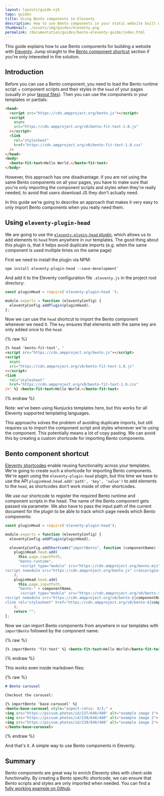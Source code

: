 ```yaml
---
layout: layouts/guide.njk
tags: guides
title: Using Bento components in Eleventy
description: How to use Bento components in your static website built with Eleventy.
thumbnail: ./assets/img/guides/eleventy.png
permalink: /documentation/guides/bento-eleventy-guide/index.html
---
```


This guide explains how to use Bento components for building a website with [Eleventy](https://www.11ty.dev/). Jump straight to the [Bento component shortcut](#bento-component-shortcut) section if you're only interested in the solution.

## Introduction

Before you can use a Bento component, you need to load the Bento runtime script + component scripts and their styles in the `head` of your pages (usually in your [layout files](https://www.11ty.dev/docs/layouts/)). Then you can use the components in your templates or partials:

```html
<head>
  <script src="https://cdn.ampproject.org/bento.js"></script>
  <script
    async
    src="https://cdn.ampproject.org/v0/bento-fit-text-1.0.js"
  ></script>
  <link
    rel="stylesheet"
    href="https://cdn.ampproject.org/v0/bento-fit-text-1.0.css"
  />
</head>
<body>
  <bento-fit-text>Hello World.</bento-fit-text>
</body>
```

However, this approach has one disadvantage: if you are not using the same Bento components on all your pages, you have to make sure that you're only importing the component scripts and styles when they're really needed, to avoid that users download JS they don't actually need.

In this guide we're going to describe an approach that makes it very easy to only import Bento components when you really need them.

## Using `eleventy-plugin-head`

We are going to use the [`eleventy-plugin-head` plugin](https://www.npmjs.com/package/eleventy-plugin-head), which allows us to add elements to `head` from anywhere in our templates. The good thing about this plugin is, that it helps avoid duplicate imports (e.g. when the same component is used multiple times on the same page)

First we need to install the plugin via NPM:

```shell
npm install eleventy-plugin-head --save-development`
```

And add it to the Eleventy configuration file `.eleventy.js` in the project root directory:

```js
const pluginHead = require('eleventy-plugin-head ');

module.exports = function (eleventyConfig) {
  eleventyConfig.addPlugin(pluginHead);
};
```

Now we can use the `head` shortcut to import the Bento component whenever we need it. The `key` ensures that elements with the same key are only added once to the `head`.

{% raw %}

```html
{% head 'bento-fit-text', '
<script src="https://cdn.ampproject.org/bento.js"></script>
<script
  async
  src="https://cdn.ampproject.org/v0/bento-fit-text-1.0.js"
></script>
<link
  rel="stylesheet"
  href="https://cdn.ampproject.org/v0/bento-fit-text-1.0.css"
/>' %} <bento-fit-text>Hello World.</bento-fit-text>
```

{% endraw %}

Note: we've been using Nunjucks templates here, but this works for all Eleventy supported templating languages.

This approachs solves the problem of avoiding duplicate imports, but still requires us to import the component script and styles whenever we're using the component. This potentially means a lot of copy pasting. We can avoid this by creating a custom shortcode for importing Bento components.

## Bento component shortcut

[Eleventy shortcodes](https://www.11ty.dev/docs/shortcodes/) enable reusing functionality across your templates. We're going to create such a shortcode for importing Bento components. We're again using the `eleventy-plugin-head` plugin, but this time we have to use the API `pluginHead.head.add('path', 'key', 'value')` to add elements to the `head`, as shortcodes don't work inside of other shortcodes.

We use our shortcode to register the required Bento runtime and component scripts in the head. The name of the Bento component gets passed via parameter. We also have to pass the input path of the current document for the plugin to be able to track which page needs which Bento components:

```js
const pluginHead = require('eleventy-plugin-head');

module.exports = function (eleventyConfig) {
  eleventyConfig.addPlugin(pluginHead);

  eleventyConfig.addShortcode("importBento", function (componentName) {
    pluginHead.head.add(
      this.page.inputPath,
      "bento-runtime",
      `<script type="module" src="https://cdn.ampproject.org/bento.mjs" crossorigin="anonymous"></script>
<script nomodule src="https://cdn.ampproject.org/bento.js" crossorigin="anonymous"></script>`
    );
    pluginHead.head.add(
      this.page.inputPath,
      "bento-" + componentName,
      `<script type="module" src="https://cdn.ampproject.org/v0/bento-${componentName}-1.0.mjs" crossorigin="anonymous"></script>
<script nomodule src="https://cdn.ampproject.org/v0/bento-${componentName}-1.0.js" crossorigin="anonymous"></script>
<link rel="stylesheet" href="https://cdn.ampproject.org/v0/bento-${componentName}-1.0.css" crossorigin="anonymous">`
    );
    return "";
};
```

Now we can import Bento components from anywhere in our templates with `importBento` followed by the component name:

{% raw %}

```html
{% importBento 'fit-text' %} <bento-fit-text>Hello World</bento-fit-text>
```

{% endraw %}

This works even inside markdown files:

{% raw %}

```md
# Bento carousel

Checkout the carousel:

{% importBento 'base-carousel' %}
<bento-base-carousel style="aspect-ratio: 4/3;" >
<img src="https://picsum.photos/id/237/640/480" alt="example image 1">
<img src="https://picsum.photos/id/238/640/480" alt="example image 2">
<img src="https://picsum.photos/id/239/640/480" alt="example image 2">
</bento-base-carousel>
```

{% endraw %}

And that's it. A simple way to use Bento components in Eleventy.

## Summary

Bento components are great way to enrich Eleventy sites with client-side functionality. By creating a Bento specific shortcode, we can ensure that Bento scripts and styles are only imported when needed. You can find a [fully working example on Github](https://github.com/ampproject/bento.dev/tree/main/examples/eleventy).
